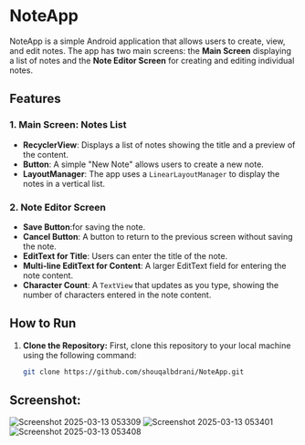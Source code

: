 # NoteApp

NoteApp is a simple Android application that allows users to create, view, and edit notes. The app has two main screens: the **Main Screen** displaying a list of notes and the **Note Editor Screen** for creating and editing individual notes.

## Features

### 1. Main Screen: Notes List
- **RecyclerView**: Displays a list of notes showing the title and a preview of the content.
- **Button**: A simple "New Note" allows users to create a new note.
- **LayoutManager**: The app uses a `LinearLayoutManager` to display the notes in a vertical list.

### 2. Note Editor Screen
- **Save Button**:for saving the note.
- **Cancel Button**: A button to return to the previous screen without saving the note.
- **EditText for Title**: Users can enter the title of the note.
- **Multi-line EditText for Content**: A larger EditText field for entering the note content.
- **Character Count**: A `TextView` that updates as you type, showing the number of characters entered in the note content.


## How to Run

1. **Clone the Repository:**
   First, clone this repository to your local machine using the following command:
   
   ```bash
   git clone https://github.com/shouqalbdrani/NoteApp.git

## Screenshot: 
![Screenshot 2025-03-13 053309](https://github.com/user-attachments/assets/d586c6ed-c719-432c-b472-742db416f75d)
![Screenshot 2025-03-13 053401](https://github.com/user-attachments/assets/94c4c5cb-d853-47e7-9ba4-31577ae300fa)
![Screenshot 2025-03-13 053408](https://github.com/user-attachments/assets/e7e4eae7-b327-478c-9086-49047cda75cf)
